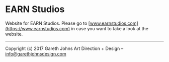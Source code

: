 # EARN Studios

Website for EARN Studios. Please go to [www.earnstudios.com](https://www.earnstudios.com) in case you want to take a look at the website.

* * *

Copyright (c) 2017 Gareth Johns Art Direction + Design – info@garethjohnsdesign.com